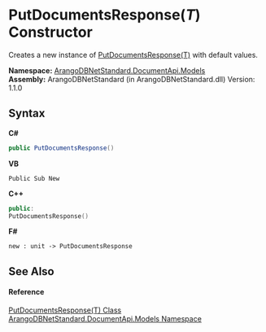 # PutDocumentsResponse(*T*) Constructor 
 

Creates a new instance of <a href="2d7607d1-805e-7921-0e20-150a9adbe96d">PutDocumentsResponse(T)</a> with default values.

**Namespace:**&nbsp;<a href="81a73561-cfc6-64b8-9923-29f0333f4867">ArangoDBNetStandard.DocumentApi.Models</a><br />**Assembly:**&nbsp;ArangoDBNetStandard (in ArangoDBNetStandard.dll) Version: 1.1.0

## Syntax

**C#**<br />
``` C#
public PutDocumentsResponse()
```

**VB**<br />
``` VB
Public Sub New
```

**C++**<br />
``` C++
public:
PutDocumentsResponse()
```

**F#**<br />
``` F#
new : unit -> PutDocumentsResponse
```


## See Also


#### Reference
<a href="2d7607d1-805e-7921-0e20-150a9adbe96d">PutDocumentsResponse(T) Class</a><br /><a href="81a73561-cfc6-64b8-9923-29f0333f4867">ArangoDBNetStandard.DocumentApi.Models Namespace</a><br />